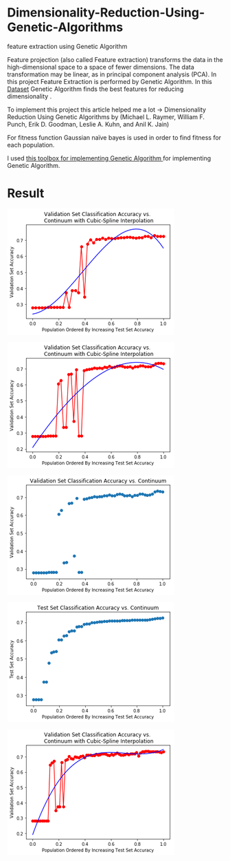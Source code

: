 # Dimensionality-Reduction-Using-Genetic-Algorithms
feature extraction using Genetic Algorithm 
 
Feature projection (also called Feature extraction) transforms the data in the high-dimensional space to a space of fewer dimensions. The data transformation may be linear, as in principal component analysis (PCA). In this project Feature Extraction is performed by Genetic Algorithm. In this [Dataset](https://www.kaggle.com/bestmind/how-to-make-your-auc-equals-1/data ) Genetic Algorithm finds the best features for reducing dimensionality .


To implement this project this article helped me a lot -> Dimensionality Reduction Using Genetic Algorithms by (Michael L. Raymer, William F. Punch, Erik D. Goodman, Leslie A. Kuhn, and Anil K. Jain)

For fitness function Gaussian naïve bayes is used in order to find fitness for each population.

I used [this toolbox for implementing Genetic Algorithm ](https://deap.readthedocs.io/en/master/api/algo.html) for implementing Genetic Algorithm.
# Result

![Result1](https://github.com/sepehrasgarian/Dimensionality-Reduction-Using-Genetic-Algorithms/blob/master/Results/0.3.png)

![Result2](https://github.com/sepehrasgarian/Dimensionality-Reduction-Using-Genetic-Algorithms/blob/master/Results/0.5.png)

![Result3](https://github.com/sepehrasgarian/Dimensionality-Reduction-Using-Genetic-Algorithms/blob/master/Results/0.51.png)

![Result4](https://github.com/sepehrasgarian/Dimensionality-Reduction-Using-Genetic-Algorithms/blob/master/Results/0.52.png)

![Result5](https://github.com/sepehrasgarian/Dimensionality-Reduction-Using-Genetic-Algorithms/blob/master/Results/0.7.png)



